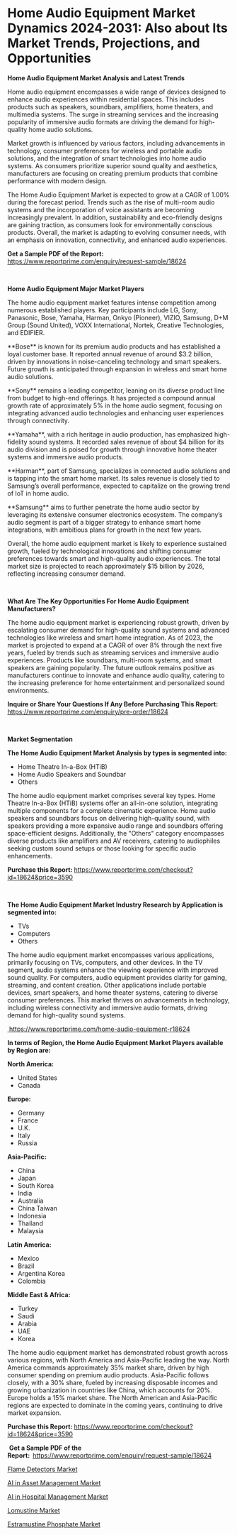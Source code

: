 <p><h1>Home Audio Equipment Market Dynamics 2024-2031: Also about Its Market Trends, Projections, and Opportunities</h1></p><p><strong>Home Audio Equipment Market Analysis and Latest Trends</strong></p>
<p><p>Home audio equipment encompasses a wide range of devices designed to enhance audio experiences within residential spaces. This includes products such as speakers, soundbars, amplifiers, home theaters, and multimedia systems. The surge in streaming services and the increasing popularity of immersive audio formats are driving the demand for high-quality home audio solutions.</p><p>Market growth is influenced by various factors, including advancements in technology, consumer preferences for wireless and portable audio solutions, and the integration of smart technologies into home audio systems. As consumers prioritize superior sound quality and aesthetics, manufacturers are focusing on creating premium products that combine performance with modern design.</p><p>The Home Audio Equipment Market is expected to grow at a CAGR of 1.00% during the forecast period. Trends such as the rise of multi-room audio systems and the incorporation of voice assistants are becoming increasingly prevalent. In addition, sustainability and eco-friendly designs are gaining traction, as consumers look for environmentally conscious products. Overall, the market is adapting to evolving consumer needs, with an emphasis on innovation, connectivity, and enhanced audio experiences.</p></p>
<p><strong>Get a Sample PDF of the Report:&nbsp;</strong> <a href="https://www.reportprime.com/enquiry/request-sample/18624?utm_campaign=32&utm_medium=2&utm_source=Github&utm_content=ia&utm_term=21112024&utm_id=home-audio-equipment">https://www.reportprime.com/enquiry/request-sample/18624</a></p>
<p>&nbsp;</p>
<p><strong>Home Audio Equipment Major Market Players</strong></p>
<p><p>The home audio equipment market features intense competition among numerous established players. Key participants include LG, Sony, Panasonic, Bose, Yamaha, Harman, Onkyo (Pioneer), VIZIO, Samsung, D+M Group (Sound United), VOXX International, Nortek, Creative Technologies, and EDIFIER.</p><p>**Bose** is known for its premium audio products and has established a loyal customer base. It reported annual revenue of around $3.2 billion, driven by innovations in noise-canceling technology and smart speakers. Future growth is anticipated through expansion in wireless and smart home audio solutions.</p><p>**Sony** remains a leading competitor, leaning on its diverse product line from budget to high-end offerings. It has projected a compound annual growth rate of approximately 5% in the home audio segment, focusing on integrating advanced audio technologies and enhancing user experiences through connectivity.</p><p>**Yamaha**, with a rich heritage in audio production, has emphasized high-fidelity sound systems. It recorded sales revenue of about $4 billion for its audio division and is poised for growth through innovative home theater systems and immersive audio products.</p><p>**Harman**, part of Samsung, specializes in connected audio solutions and is tapping into the smart home market. Its sales revenue is closely tied to Samsung’s overall performance, expected to capitalize on the growing trend of IoT in home audio.</p><p>**Samsung** aims to further penetrate the home audio sector by leveraging its extensive consumer electronics ecosystem. The company’s audio segment is part of a bigger strategy to enhance smart home integrations, with ambitious plans for growth in the next few years.</p><p>Overall, the home audio equipment market is likely to experience sustained growth, fueled by technological innovations and shifting consumer preferences towards smart and high-quality audio experiences. The total market size is projected to reach approximately $15 billion by 2026, reflecting increasing consumer demand.</p></p>
<p>&nbsp;</p>
<p><strong>What Are The Key Opportunities For Home Audio Equipment Manufacturers?</strong></p>
<p><p>The home audio equipment market is experiencing robust growth, driven by escalating consumer demand for high-quality sound systems and advanced technologies like wireless and smart home integration. As of 2023, the market is projected to expand at a CAGR of over 8% through the next five years, fueled by trends such as streaming services and immersive audio experiences. Products like soundbars, multi-room systems, and smart speakers are gaining popularity. The future outlook remains positive as manufacturers continue to innovate and enhance audio quality, catering to the increasing preference for home entertainment and personalized sound environments.</p></p>
<p><strong>Inquire or Share Your Questions If Any Before Purchasing This Report:</strong> <a href="https://www.reportprime.com/enquiry/pre-order/18624?utm_campaign=32&utm_medium=2&utm_source=Github&utm_content=ia&utm_term=21112024&utm_id=home-audio-equipment">https://www.reportprime.com/enquiry/pre-order/18624</a></p>
<p>&nbsp;</p>
<p><strong>Market Segmentation</strong></p>
<p><strong>The Home Audio Equipment Market Analysis by types is segmented into:</strong></p>
<p><ul><li>Home Theatre In-a-Box (HTiB)</li><li>Home Audio Speakers and Soundbar</li><li>Others</li></ul></p>
<p><p>The home audio equipment market comprises several key types. Home Theatre In-a-Box (HTiB) systems offer an all-in-one solution, integrating multiple components for a complete cinematic experience. Home audio speakers and soundbars focus on delivering high-quality sound, with speakers providing a more expansive audio range and soundbars offering space-efficient designs. Additionally, the "Others" category encompasses diverse products like amplifiers and AV receivers, catering to audiophiles seeking custom sound setups or those looking for specific audio enhancements.</p></p>
<p><strong>Purchase this Report:&nbsp;</strong><a href="https://www.reportprime.com/checkout?id=18624&price=3590&utm_campaign=32&utm_medium=2&utm_source=Github&utm_content=ia&utm_term=21112024&utm_id=home-audio-equipment">https://www.reportprime.com/checkout?id=18624&price=3590</a></p>
<p>&nbsp;</p>
<p><strong>The Home Audio Equipment Market Industry Research by Application is segmented into:</strong></p>
<p><ul><li>TVs</li><li>Computers</li><li>Others</li></ul></p>
<p><p>The home audio equipment market encompasses various applications, primarily focusing on TVs, computers, and other devices. In the TV segment, audio systems enhance the viewing experience with improved sound quality. For computers, audio equipment provides clarity for gaming, streaming, and content creation. Other applications include portable devices, smart speakers, and home theater systems, catering to diverse consumer preferences. This market thrives on advancements in technology, including wireless connectivity and immersive audio formats, driving demand for high-quality sound systems.</p></p>
<p><a href="https://www.reportprime.com/home-audio-equipment-r18624?utm_campaign=32&utm_medium=2&utm_source=Github&utm_content=ia&utm_term=21112024&utm_id=home-audio-equipment">&nbsp;https://www.reportprime.com/home-audio-equipment-r18624</a></p>
<p><strong>In terms of Region, the Home Audio Equipment Market Players available by Region are:</strong></p>
<p>
    <p> <strong> North America: </strong>
        <ul>
            <li>United States</li>
            <li>Canada</li>
        </ul>
        </p> 
    <p> <strong> Europe: </strong>
        <ul>
            <li>Germany</li>
            <li>France</li>
            <li>U.K.</li>
            <li>Italy</li>
            <li>Russia</li>
        </ul>
        </p> 
    <p> <strong> Asia-Pacific: </strong>
        <ul>
            <li>China</li>
            <li>Japan</li>
            <li>South Korea</li>
            <li>India</li>
            <li>Australia</li>
            <li>China Taiwan</li>
            <li>Indonesia</li>
            <li>Thailand</li>
            <li>Malaysia</li>
        </ul>
        </p> 
    <p> <strong> Latin America: </strong>
        <ul>
            <li>Mexico</li>
            <li>Brazil</li>
            <li>Argentina Korea</li>
            <li>Colombia</li>
        </ul>
        </p> 
    <p> <strong> Middle East & Africa: </strong>
        <ul>
            <li>Turkey</li>
            <li>Saudi</li>
            <li>Arabia</li>
            <li>UAE</li>
            <li>Korea</li>
        </ul>
    </p>
    </p>
<p><p>The home audio equipment market has demonstrated robust growth across various regions, with North America and Asia-Pacific leading the way. North America commands approximately 35% market share, driven by high consumer spending on premium audio products. Asia-Pacific follows closely, with a 30% share, fueled by increasing disposable incomes and growing urbanization in countries like China, which accounts for 20%. Europe holds a 15% market share. The North American and Asia-Pacific regions are expected to dominate in the coming years, continuing to drive market expansion.</p></p>
<p><strong>Purchase this Report: </strong><a href="https://www.reportprime.com/checkout?id=18624&price=3590&utm_campaign=32&utm_medium=2&utm_source=Github&utm_content=ia&utm_term=21112024&utm_id=home-audio-equipment">https://www.reportprime.com/checkout?id=18624&price=3590</a></p>
<p>&nbsp;<strong>Get a Sample PDF of the Report:&nbsp;&nbsp;</strong><a href="https://www.reportprime.com/enquiry/request-sample/18624?utm_campaign=32&utm_medium=2&utm_source=Github&utm_content=ia&utm_term=21112024&utm_id=home-audio-equipment">https://www.reportprime.com/enquiry/request-sample/18624</a></p>
<p><strong></strong></p>
<p><p><a href="https://github.com/irfadac/Market-Research-Report-List-5/blob/main/flame-detectors-market.md?utm_campaign=32&utm_medium=2&utm_source=Github&utm_content=ia&utm_term=21112024&utm_id=home-audio-equipment">Flame Detectors Market</a></p><p><a href="https://www.linkedin.com/pulse/market-revenue-forecast-ai-asset-management-industry-slv8f?utm_campaign=32&utm_medium=2&utm_source=Github&utm_content=ia&utm_term=21112024&utm_id=home-audio-equipment">AI in Asset Management Market</a></p><p><a href="https://www.linkedin.com/pulse/ai-hospital-management-market-size-projected-grow-cagr-nzzlf?utm_campaign=32&utm_medium=2&utm_source=Github&utm_content=ia&utm_term=21112024&utm_id=home-audio-equipment">AI in Hospital Management Market</a></p><p><a href="https://issuu.com/reportprime-2/docs/lomustine-market-size-2030.pptx_1167f412ee8775?utm_campaign=32&utm_medium=2&utm_source=Github&utm_content=ia&utm_term=21112024&utm_id=home-audio-equipment">Lomustine Market</a></p><p><a href="https://issuu.com/reportprime-2/docs/estramustine-phosphate-market-size-_dd9109e0e2fa7b?utm_campaign=32&utm_medium=2&utm_source=Github&utm_content=ia&utm_term=21112024&utm_id=home-audio-equipment">Estramustine Phosphate Market</a></p></p>